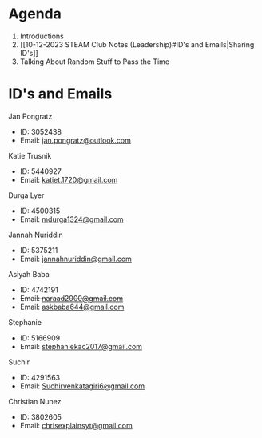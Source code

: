 # Agenda
1. Introductions
2. [[10-12-2023 STEAM Club Notes (Leadership)#ID's and Emails|Sharing ID's]]
3. Talking About Random Stuff to Pass the Time

# ID's and Emails
Jan Pongratz
- ID: 3052438
- Email: jan.pongratz@outlook.com

Katie Trusnik
- ID: 5440927
- Email: katiet.1720@gmail.com

Durga Lyer
- ID: 4500315
- Email: mdurga1324@gmail.com

Jannah Nuriddin
- ID: 5375211
- Email: jannahnuriddin@gmail.com

Asiyah Baba
- ID: 4742191
- ~~Email: naraad2000@gmail.com~~
- Email: askbaba644@gmail.com

Stephanie
- ID: 5166909
- Email: stephaniekac2017@gmail.com

Suchir
- ID: 4291563
- Email: Suchirvenkatagiri6@gmail.com

Christian Nunez
- ID: 3802605
- Email: chrisexplainsyt@gmail.com